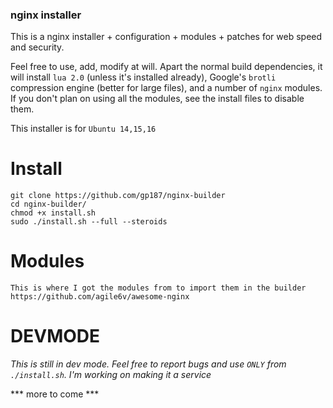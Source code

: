 ### nginx installer

This is a nginx installer + configuration + modules + patches for web speed and security.

Feel free to use, add, modify at will. Apart the normal build dependencies, it will install 
```lua 2.0``` (unless it's installed already), Google's ```brotli``` compression engine 
(better for large files), and a number of ```nginx``` modules. If you don't plan on using
all the modules, see the install files to disable them.  

This installer is for ```Ubuntu 14,15,16```


# Install 

``` 
git clone https://github.com/gp187/nginx-builder
cd nginx-builder/
chmod +x install.sh
sudo ./install.sh --full --steroids
```


# Modules
``` 
This is where I got the modules from to import them in the builder https://github.com/agile6v/awesome-nginx
```

# DEVMODE
_This is still in dev mode. Feel free to report bugs and use `ONLY` from `./install.sh`. I'm working on making it a service_ 


*** more to come ***